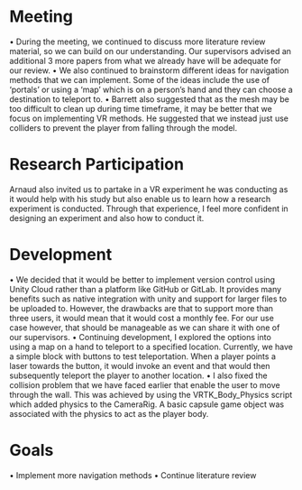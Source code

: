 # Meeting

•	During the meeting, we continued to discuss more literature review material, so we can build on our understanding. Our supervisors advised an additional 3 more papers from what we already have will be adequate for our review.
•	We also continued to brainstorm different ideas for navigation methods that we can implement. Some of the ideas include the use of ‘portals’ or using a ‘map’ which is on a person’s hand and they can choose a destination to teleport to. 
•	Barrett also suggested that as the mesh may be too difficult to clean up during time timeframe, it may be better that we focus on implementing VR methods. He suggested that we instead just use colliders to prevent the player from falling through the model.

# Research Participation
Arnaud also invited us to partake in a VR experiment he was conducting as it would help with his study but also enable us to learn how a research experiment is conducted. Through that experience, I feel more confident in designing an experiment and also how to conduct it. 
# Development
•	We decided that it would be better to implement version control using Unity Cloud rather than a platform like GitHub or GitLab. It provides many benefits such as native integration with unity and support for larger files to be uploaded to. However, the drawbacks are that to support more than three users, it would mean that it would cost a monthly fee. For our use case however, that should be manageable as we can share it with one of our supervisors. 
•	Continuing development, I explored the options into using a map on a hand to teleport to a specified location. Currently, we have a simple block with buttons to test teleportation. When a player points a laser towards the button, it would invoke an event and that would then subsequently teleport the player to another location.
•	I also fixed the collision problem that we have faced earlier that enable the user to move through the wall. This was achieved by using the VRTK_Body_Physics script which added physics to the CameraRig. A basic capsule game object was associated with the physics to act as the player body. 
# Goals
•	Implement more navigation methods
•	Continue literature review

